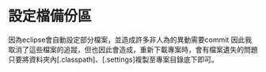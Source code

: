 # 設定檔備份區
因為eclipse會自動設定部分檔案，並造成許多非人為的異動需要commit
因此我取消了這些檔案的追蹤，但也因此會造成，重新下載專案時，會有檔案遺失的問題
只要將資料夾內[.classpath]、[.settings]複製至專案目錄底下即可。
